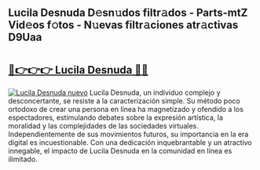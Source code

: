 ## Lucila Desnuda D𝚎sn𝚞dos filtr𝚊dos - Parts-mtZ Vid𝚎os f𝚘tos - N𝚞evas filtr𝚊ciones atr𝚊ctivas D9Uaa

# <h2><a href="http://mb3ymh.tromn.icu/?c=Lucila+Desnuda">🔗👉👉👉 Lucila Desnuda 🔗🔗</a></h2>

[![Lucila Desnuda nuevo](https://i.imgur.com/pEAQMta.gif)](http://mb3ymh.tromn.icu/?c=Lucila+Desnuda)
Lucila Desnuda, un individuo complejo y desconcertante, se resiste a la caracterización simple. Su método poco ortodoxo de crear una persona en línea ha magnetizado y ofendido a los espectadores, estimulando debates sobre la expresión artística, la moralidad y las complejidades de las sociedades virtuales. Independientemente de sus movimientos futuros, su importancia en la era digital es incuestionable. Con una dedicación inquebrantable y un atractivo innegable, el impacto de Lucila Desnuda en la comunidad en línea es ilimitado.
